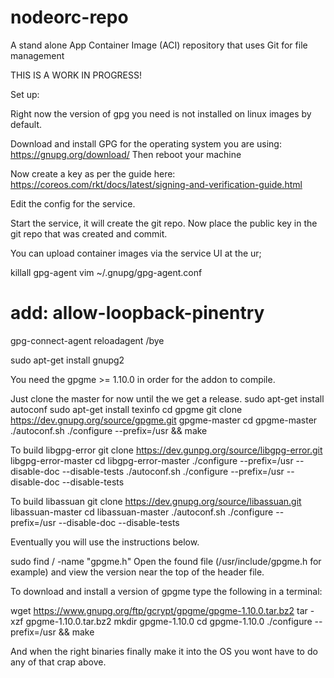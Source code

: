 # nodeorc-repo
A stand alone App Container Image (ACI) repository that uses Git for file management


THIS IS A WORK IN PROGRESS!

Set up:

Right now the version of gpg you need is not installed on linux images by default.

Download and install GPG for the operating system you are using:
https://gnupg.org/download/
Then reboot your machine

Now create a key as per the guide here: https://coreos.com/rkt/docs/latest/signing-and-verification-guide.html

Edit the config for the service.

Start the service, it will create the git repo. Now place the public key in the git repo that was created and commit. 

You can upload container images via the service UI at the ur;

killall gpg-agent
vim ~/.gnupg/gpg-agent.conf
# add: allow-loopback-pinentry
gpg-connect-agent reloadagent /bye

sudo apt-get install gnupg2

You need the gpgme >= 1.10.0 in order for the addon to compile.

Just clone the master for now until the we get a release.
sudo apt-get install autoconf
sudo apt-get install texinfo
cd gpgme
git clone https://dev.gnupg.org/source/gpgme.git gpgme-master
cd gpgme-master
./autoconf.sh
./configure --prefix=/usr && make

To build libgpg-error
git clone https://dev.gunpg.org/source/libgpg-error.git libgpg-error-master
cd libgpg-error-master
./configure --prefix=/usr --disable-doc --disable-tests
./autoconf.sh
./configure --prefix=/usr --disable-doc --disable-tests

To build libassuan
git clone https://dev.gnupg.org/source/libassuan.git libassuan-master
cd libassuan-master
./autoconf.sh
./configure --prefix=/usr --disable-doc --disable-tests

Eventually you will use the instructions below.

sudo find / -name "gpgme.h"
Open the found file (/usr/include/gpgme.h for example) and view the version near the top of the header file.

To download and install a version of gpgme type the following in a terminal:

wget https://www.gnupg.org/ftp/gcrypt/gpgme/gpgme-1.10.0.tar.bz2
tar -xzf gpgme-1.10.0.tar.bz2
mkdir gpgme-1.10.0
cd gpgme-1.10.0
./configure --prefix=/usr && make

And when the right binaries finally make it into the OS you wont have to do any of that crap above.
